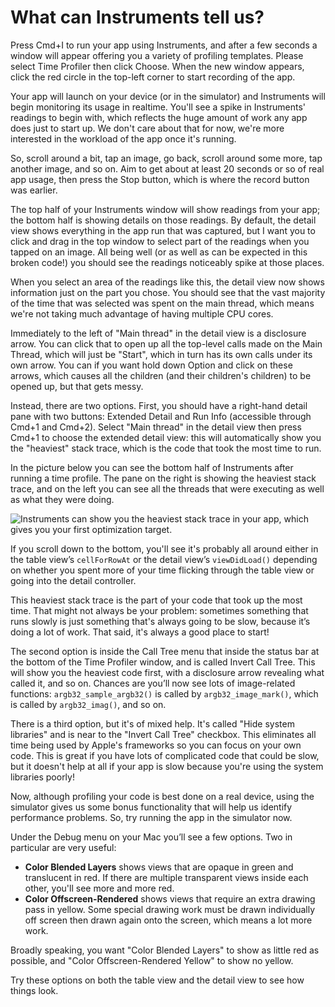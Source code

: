 # What can Instruments tell us?

<!-- YOUTUBE: sY0zgtKfW1E -->

Press Cmd+I to run your app using Instruments, and after a few seconds a window will appear offering you a variety of profiling templates. Please select Time Profiler then click Choose. When the new window appears, click the red circle in the top-left corner to start recording of the app.

Your app will launch on your device (or in the simulator) and Instruments will begin monitoring its usage in realtime. You'll see a spike in Instruments' readings to begin with, which reflects the huge amount of work any app does just to start up. We don't care about that for now, we're more interested in the workload of the app once it's running.

So, scroll around a bit, tap an image, go back, scroll around some more, tap another image, and so on. Aim to get about at least 20 seconds or so of real app usage, then press the Stop button, which is where the record button was earlier.

The top half of your Instruments window will show readings from your app; the bottom half is showing details on those readings. By default, the detail view shows everything in the app run that was captured, but I want you to click and drag in the top window to select part of the readings when you tapped on an image. All being well (or as well as can be expected in this broken code!) you should see the readings noticeably spike at those places.

When you select an area of the readings like this, the detail view now shows information just on the part you chose. You should see that the vast majority of the time that was selected was spent on the main thread, which means we're not taking much advantage of having multiple CPU cores.

Immediately to the left of "Main thread" in the detail view is a disclosure arrow. You can click that to open up all the top-level calls made on the Main Thread, which will just be "Start", which in turn has its own calls under its own arrow. You can if you want hold down Option and click on these arrows, which causes all the children (and their children's children) to be opened up, but that gets messy.

Instead, there are two options. First, you should have a right-hand detail pane with two buttons: Extended Detail and Run Info (accessible through Cmd+1 and Cmd+2). Select "Main thread" in the detail view then press Cmd+1 to choose the extended detail view: this will automatically show you the "heaviest" stack trace, which is the code that took the most time to run.

In the picture below you can see the bottom half of Instruments after running a time profile. The pane on the right is showing the heaviest stack trace, and on the left you can see all the threads that were executing as well as what they were doing.

![Instruments can show you the heaviest stack trace in your app, which gives you your first optimization target.](30-1.png)

If you scroll down to the bottom, you'll see it's probably all around either in the table view’s `cellForRowAt` or the detail view’s `viewDidLoad()` depending on whether you spent more of your time flicking through the table view or going into the detail controller.

This heaviest stack trace is the part of your code that took up the most time. That might not always be your problem: sometimes something that runs slowly is just something that's always going to be slow, because it’s doing a lot of work. That said, it's always a good place to start!

The second option is inside the Call Tree menu that inside the status bar at the bottom of the Time Profiler window, and is called Invert Call Tree. This will show you the heaviest code first, with a disclosure arrow revealing what called it, and so on. Chances are you’ll now see lots of image-related functions: `argb32_sample_argb32()` is called by `argb32_image_mark()`, which is called by `argb32_imag()`, and so on.

There is a third option, but it's of mixed help. It's called "Hide system libraries" and is near to the "Invert Call Tree" checkbox. This eliminates all time being used by Apple's frameworks so you can focus on your own code. This is great if you have lots of complicated code that could be slow, but it doesn't help at all if your app is slow because you're using the system libraries poorly!

Now, although profiling your code is best done on a real device, using the simulator gives us some bonus functionality that will help us identify performance problems. So, try running the app in the simulator now.

Under the Debug menu on your Mac you’ll see a few options. Two in particular are very useful:

- **Color Blended Layers** shows views that are opaque in green and translucent in red. If there are multiple transparent views inside each other, you'll see more and more red.
- **Color Offscreen-Rendered** shows views that require an extra drawing pass in yellow. Some special drawing work must be drawn individually off screen then drawn again onto the screen, which means a lot more work.

Broadly speaking, you want "Color Blended Layers" to show as little red as possible, and "Color Offscreen-Rendered Yellow" to show no yellow.

Try these options on both the table view and the detail view to see how things look.
